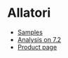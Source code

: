 # Allatori

* [Samples](SAMPLES.md)
* [Analysis on 7.2](Analysis-7.2.md)
* [Product page](http://www.allatori.com/)